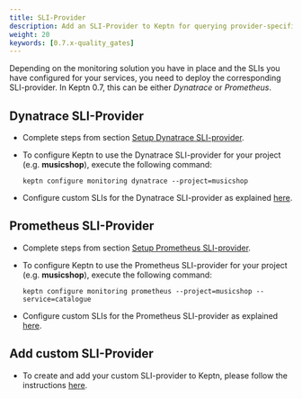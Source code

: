 ```yaml
---
title: SLI-Provider
description: Add an SLI-Provider to Keptn for querying provider-specific SLIs.
weight: 20
keywords: [0.7.x-quality_gates]
---
```


Depending on the monitoring solution you have in place and the SLIs you have configured for your services, you need to deploy the corresponding SLI-provider. In Keptn 0.7, this can be either *Dynatrace* or *Prometheus*. 

## Dynatrace SLI-Provider

* Complete steps from section [Setup Dynatrace SLI-provider](../../monitoring/dynatrace/sli_provider/#setup-dynatrace-sli-provider).

* To configure Keptn to use the Dynatrace SLI-provider for your project (e.g. **musicshop**), execute the following command:

    ```console
    keptn configure monitoring dynatrace --project=musicshop
    ```

* Configure custom SLIs for the Dynatrace SLI-provider as explained [here](../../monitoring/dynatrace/sli_provider/#configure-custom-dynatrace-slis).

## Prometheus SLI-Provider

* Complete steps from section [Setup Prometheus SLI-provider](../../monitoring/prometheus/sli-provider/#setup-prometheus-sli-provider).

* To configure Keptn to use the Prometheus SLI-provider for your project (e.g. **musicshop**), execute the following command:

    ```console
    keptn configure monitoring prometheus --project=musicshop --service=catalogue
    ```

* Configure custom SLIs for the Prometheus SLI-provider as explained [here](../../monitoring/prometheus/sli-provider/#configure-custom-prometheus-slis).

## Add custom SLI-Provider

* To create and add your custom SLI-provider to Keptn, please follow the instructions [here](../../integrations/sli_provider).

